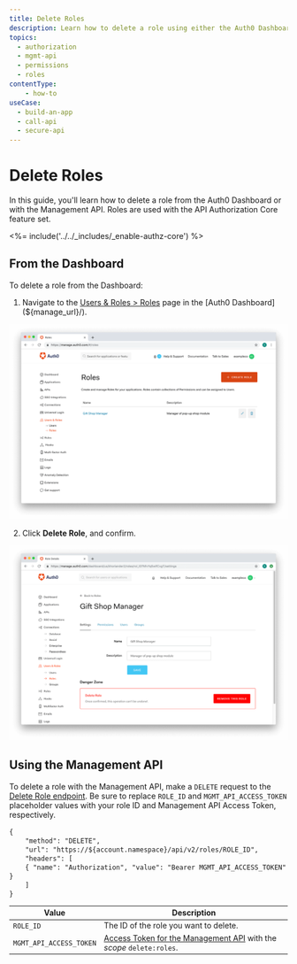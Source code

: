 ```yaml
---
title: Delete Roles
description: Learn how to delete a role using either the Auth0 Dashboard or the Auth0 Management API. For use with Auth0's API Authorization Core feature set.
topics:
  - authorization
  - mgmt-api
  - permissions
  - roles
contentType: 
    - how-to
useCase:
  - build-an-app
  - call-api
  - secure-api
---
```

# Delete Roles

In this guide, you'll learn how to delete a role from the Auth0 Dashboard or with the Management API. Roles are used with the API Authorization Core feature set.

<%= include('../../_includes/_enable-authz-core') %>

## From the Dashboard

To delete a role from the Dashboard:

1. Navigate to the [Users & Roles > Roles](${manage_url}/#/roles) page in the [Auth0 Dashboard](${manage_url}/).

![Select Role](/media/articles/authorization/role-list.png)

2. Click **Delete Role**, and confirm.

![Delete Role](/media/articles/authorization/role-def-settings.png)

## Using the Management API

To delete a role with the Management API, make a `DELETE` request to the [Delete Role endpoint](/api/management/v2#!/roles/delete_role). Be sure to replace `ROLE_ID` and `MGMT_API_ACCESS_TOKEN` placeholder values with your role ID and Management API Access Token, respectively.

```har
{
	"method": "DELETE",
	"url": "https://${account.namespace}/api/v2/roles/ROLE_ID",
	"headers": [
   	{ "name": "Authorization", "value": "Bearer MGMT_API_ACCESS_TOKEN" }
	]
}
```

| **Value** | **Description** |
| - | - |
| `ROLE_ID` | Τhe ID of the role you want to delete. |
| `MGMT_API_ACCESS_TOKEN`  | [Access Token for the Management API](/api/management/v2/tokens) with the <dfn data-key="scope">scope</dfn> `delete:roles`. |